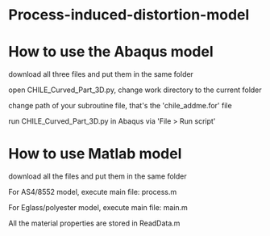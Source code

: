 # Process-induced-distortion-model

# How to use the Abaqus model
download all three files and put them in the same folder

open CHILE_Curved_Part_3D.py, change work directory to the current folder

change path of your subroutine file, that's the 'chile_addme.for' file

run CHILE_Curved_Part_3D.py in Abaqus via 'File > Run script'

# How to use Matlab model
download all the files and put them in the same folder

For AS4/8552 model, execute main file: process.m

For Eglass/polyester model, execute main file: main.m

All the material properties are stored in ReadData.m
